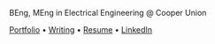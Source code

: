 BEng, MEng in Electrical Engineering @ Cooper Union

[Portfolio](#) • [Writing](#) • [Resume](#) • [LinkedIn](https://www.linkedin.com/in/diego-toribio-096155210/) 

